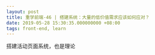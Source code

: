 ```yaml
---
layout: post
title: 重学前端-46 | 搭建系统：大量的低价值需求应该如何应对？
date: 2019-05-28 15:30:35.000000000 +08:00
tags: front-end, learn
---
```


搭建活动页面系统，也是理论
